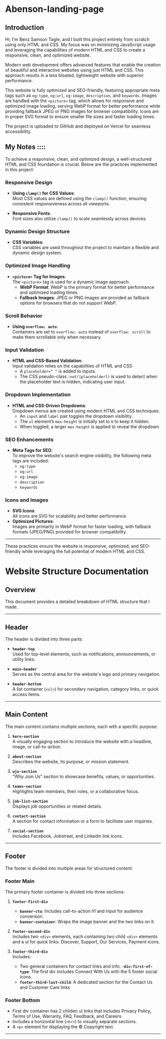 # Abenson-landing-page

## Introduction

Hi, I'm Benz Samson Tagle, and I built this project entirely from scratch using only HTML and CSS. My focus was on minimizing JavaScript usage and leveraging the capabilities of modern HTML and CSS to create a responsive, clean, and optimized website.

Modern web development offers advanced features that enable the creation of beautiful and interactive websites using just HTML and CSS. This approach results in a less bloated, lightweight website with superior performance.

This website is fully optimized and SEO-friendly, featuring appropriate meta tags such as `og:type`, `og:url`, `og:image`, `description`, and `keywords`. Images are handled with the `<picture>` tag, which allows for responsive and optimized image loading, serving WebP format for better performance while providing fallback JPEG or PNG images for browser compatibility. Icons are in proper SVG format to ensure smaller file sizes and faster loading times.

The project is uploaded to GitHub and deployed on Vercel for seamless accessibility.

## My Notes ::::

To achieve a responsive, clean, and optimized design, a well-structured HTML and CSS foundation is crucial. Below are the practices implemented in this project:

### Responsive Design

- **Using `clamp()` for CSS Values**:  
  Most CSS values are defined using the `clamp()` function, ensuring consistent responsiveness across all viewports.

- **Responsive Fonts**:  
  Font sizes also utilize `clamp()` to scale seamlessly across devices.

### Dynamic Design Structure

- **CSS Variables**:  
  CSS variables are used throughout the project to maintain a flexible and dynamic design system.

### Optimized Image Handling

- **`<picture>` Tag for Images**:  
  The `<picture>` tag is used for a dynamic image approach:
  - **WebP Format**: WebP is the primary format for better performance and optimized loading times.
  - **Fallback Images**: JPEG or PNG images are provided as fallback options for browsers that do not support WebP.

### Scroll Behavior

- **Using `overflow: auto`**:  
  Containers are set to `overflow: auto` instead of `overflow: scroll` to make them scrollable only when necessary.

### Input Validation

- **HTML and CSS-Based Validation**:  
  Input validation relies on the capabilities of HTML and CSS:
  - A `placeholder=" "` is added to inputs.
  - The CSS pseudo-class `:not([placeholder])` is used to detect when the placeholder text is hidden, indicating user input.

### Dropdown Implementation

- **HTML and CSS-Driven Dropdowns**:  
  Dropdown menus are created using modern HTML and CSS techniques:
  - An `input` and `label` pair toggles the dropdown visibility.
  - The `ul` element’s `max-height` is initially set to `0` to keep it hidden.
  - When toggled, a larger `max-height` is applied to reveal the dropdown.

### SEO Enhancements

- **Meta Tags for SEO**:  
  To improve the website's search engine visibility, the following meta tags are included:
  - `og:type`
  - `og:url`
  - `og:image`
  - `description`
  - `keywords`

### Icons and Images

- **SVG Icons**:  
  All icons are SVG for scalability and better performance.
- **Optimized Pictures**:  
  Images are primarily in WebP format for faster loading, with fallback formats (JPEG/PNG) provided for browser compatibility.

---

These practices ensure the website is responsive, optimized, and SEO-friendly while leveraging the full potential of modern HTML and CSS.

# Website Structure Documentation

## Overview

This document provides a detailed breakdown of HTML structure that I made.

---

## Header

The header is divided into three parts:

- **`header-top`**  
  Used for top-level elements, such as notifications, announcements, or utility links.

- **`main-header`**  
  Serves as the central area for the website's logo and primary navigation.

- **`header-bottom`**  
  A list container (`<ul>`) for secondary navigation, category links, or quick access items.

---

## Main Content

The main content contains multiple sections, each with a specific purpose:

1. **`hero-section`**  
   A visually engaging section to introduce the website with a headline, image, or call-to-action.

2. **`about-section`**  
   Describes the website, its purpose, or mission statement.

3. **`wju-section`**  
   "Why Join Us" section to showcase benefits, values, or opportunities.

4. **`teams-section`**  
   Highlights team members, their roles, or a collaborative focus.

5. **`job-list-section`**  
   Displays job opportunities or related details.

6. **`contact-section`**  
   A section for contact information or a form to facilitate user inquiries.

7. **`social-section`**  
   Includes Facebook, Jobstreet, and Linkedin link icons.

---

## Footer

The footer is divided into multiple areas for structured content:

### Footer Main

The primary footer container is divided into three sections:

1. **`footer-first-div`**

   - **`banner-cta`**: Includes call-to-action h1 and input for audience conversion.
   - **`banner-container`**: Wraps the image banner and the two links on it.

2. **`footer-second-div`**  
   Includes two `<div>` elements, each containing two child `<div>` elements and a ul for quick links: Discover, Support, Our Services, Payment icons.

3. **`footer-third-div`**  
   Includes:
   - Two general containers for contact links and info. -**`div:first-of-type`**: The first div includes Connect With Us with the 5 footer social icons.
   - **`footer-third-last-child`**: A dedicated section for the Contact Us and Customer Care links

### Footer Bottom

- First div container has 2 childen ul links that includes Privacy Policy, Terms of Use, Warranty, FAQ, Feedback, and Careers
- Includes a horizontal line (`<hr>`) to visually separate sections.
- A `<p>` element for displaying the © Copyright text.

---
